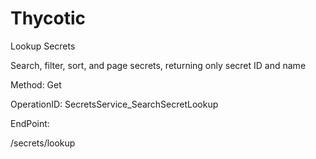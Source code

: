 #     Thycotic


Lookup Secrets

Search, filter, sort, and page secrets, returning only secret ID and name

Method: Get

OperationID: SecretsService_SearchSecretLookup

EndPoint:

/secrets/lookup
